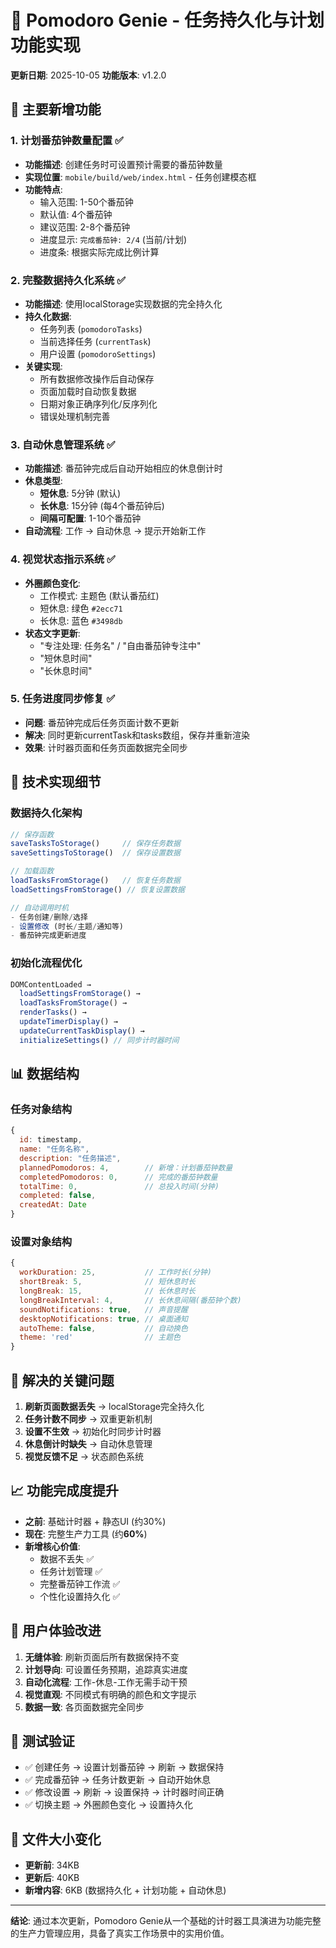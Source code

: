 # 🍅 Pomodoro Genie - 任务持久化与计划功能实现

**更新日期**: 2025-10-05
**功能版本**: v1.2.0

## 🎯 **主要新增功能**

### 1. 计划番茄钟数量配置 ✅
- **功能描述**: 创建任务时可设置预计需要的番茄钟数量
- **实现位置**: `mobile/build/web/index.html` - 任务创建模态框
- **功能特点**:
  - 输入范围: 1-50个番茄钟
  - 默认值: 4个番茄钟
  - 建议范围: 2-8个番茄钟
  - 进度显示: `完成番茄钟: 2/4` (当前/计划)
  - 进度条: 根据实际完成比例计算

### 2. 完整数据持久化系统 ✅
- **功能描述**: 使用localStorage实现数据的完全持久化
- **持久化数据**:
  - 任务列表 (`pomodoroTasks`)
  - 当前选择任务 (`currentTask`)
  - 用户设置 (`pomodoroSettings`)
- **关键实现**:
  - 所有数据修改操作后自动保存
  - 页面加载时自动恢复数据
  - 日期对象正确序列化/反序列化
  - 错误处理机制完善

### 3. 自动休息管理系统 ✅
- **功能描述**: 番茄钟完成后自动开始相应的休息倒计时
- **休息类型**:
  - **短休息**: 5分钟 (默认)
  - **长休息**: 15分钟 (每4个番茄钟后)
  - **间隔可配置**: 1-10个番茄钟
- **自动流程**: 工作 → 自动休息 → 提示开始新工作

### 4. 视觉状态指示系统 ✅
- **外圈颜色变化**:
  - 工作模式: 主题色 (默认番茄红)
  - 短休息: 绿色 `#2ecc71`
  - 长休息: 蓝色 `#3498db`
- **状态文字更新**:
  - "专注处理: 任务名" / "自由番茄钟专注中"
  - "短休息时间"
  - "长休息时间"

### 5. 任务进度同步修复 ✅
- **问题**: 番茄钟完成后任务页面计数不更新
- **解决**: 同时更新currentTask和tasks数组，保存并重新渲染
- **效果**: 计时器页面和任务页面数据完全同步

## 🔧 **技术实现细节**

### 数据持久化架构
```javascript
// 保存函数
saveTasksToStorage()     // 保存任务数据
saveSettingsToStorage()  // 保存设置数据

// 加载函数
loadTasksFromStorage()   // 恢复任务数据
loadSettingsFromStorage() // 恢复设置数据

// 自动调用时机
- 任务创建/删除/选择
- 设置修改 (时长/主题/通知等)
- 番茄钟完成更新进度
```

### 初始化流程优化
```javascript
DOMContentLoaded →
  loadSettingsFromStorage() →
  loadTasksFromStorage() →
  renderTasks() →
  updateTimerDisplay() →
  updateCurrentTaskDisplay() →
  initializeSettings() // 同步计时器时间
```

## 📊 **数据结构**

### 任务对象结构
```javascript
{
  id: timestamp,
  name: "任务名称",
  description: "任务描述",
  plannedPomodoros: 4,        // 新增：计划番茄钟数量
  completedPomodoros: 0,      // 完成的番茄钟数量
  totalTime: 0,               // 总投入时间(分钟)
  completed: false,
  createdAt: Date
}
```

### 设置对象结构
```javascript
{
  workDuration: 25,           // 工作时长(分钟)
  shortBreak: 5,              // 短休息时长
  longBreak: 15,              // 长休息时长
  longBreakInterval: 4,       // 长休息间隔(番茄钟个数)
  soundNotifications: true,   // 声音提醒
  desktopNotifications: true, // 桌面通知
  autoTheme: false,           // 自动换色
  theme: 'red'                // 主题色
}
```

## 🐛 **解决的关键问题**

1. **刷新页面数据丢失** → localStorage完全持久化
2. **任务计数不同步** → 双重更新机制
3. **设置不生效** → 初始化时同步计时器
4. **休息倒计时缺失** → 自动休息管理
5. **视觉反馈不足** → 状态颜色系统

## 📈 **功能完成度提升**

- **之前**: 基础计时器 + 静态UI (约30%)
- **现在**: 完整生产力工具 (约**60%**)
- **新增核心价值**:
  - 数据不丢失 ✅
  - 任务计划管理 ✅
  - 完整番茄钟工作流 ✅
  - 个性化设置持久化 ✅

## 🎯 **用户体验改进**

1. **无缝体验**: 刷新页面后所有数据保持不变
2. **计划导向**: 可设置任务预期，追踪真实进度
3. **自动化流程**: 工作-休息-工作无需手动干预
4. **视觉直观**: 不同模式有明确的颜色和文字提示
5. **数据一致**: 各页面数据完全同步

## 🔬 **测试验证**

- ✅ 创建任务 → 设置计划番茄钟 → 刷新 → 数据保持
- ✅ 完成番茄钟 → 任务计数更新 → 自动开始休息
- ✅ 修改设置 → 刷新 → 设置保持 → 计时器时间正确
- ✅ 切换主题 → 外圈颜色变化 → 设置持久化

## 📏 **文件大小变化**

- **更新前**: 34KB
- **更新后**: 40KB
- **新增内容**: 6KB (数据持久化 + 计划功能 + 自动休息)

---

**结论**: 通过本次更新，Pomodoro Genie从一个基础的计时器工具演进为功能完整的生产力管理应用，具备了真实工作场景中的实用价值。